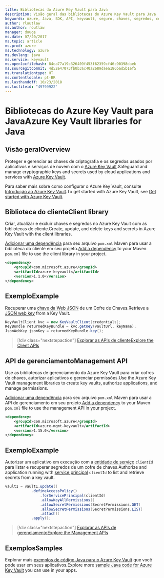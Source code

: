 ```yaml
---
title: Bibliotecas do Azure Key Vault para Java
description: Visão geral das bibliotecas do Azure Key Vault para Java
keywords: Azure, Java, SDK, API, keyvault, seguro, chaves, segredos, cofre
author: rloutlaw
ms.author: routlaw
manager: douge
ms.date: 07/20/2017
ms.topic: article
ms.prod: azure
ms.technology: azure
ms.devlang: java
ms.service: keyvault
ms.openlocfilehash: 84ea77a19c326409f453f62359cf46c90398daeb
ms.sourcegitcommit: 4d52e47073fb0b3ac40a2689daea186bad5b1ef5
ms.translationtype: HT
ms.contentlocale: pt-BR
ms.lasthandoff: 10/23/2018
ms.locfileid: "49799922"
---
```

# <a name="azure-key-vault-libraries-for-java"></a><span data-ttu-id="f6ce3-104">Bibliotecas do Azure Key Vault para Java</span><span class="sxs-lookup"><span data-stu-id="f6ce3-104">Azure Key Vault libraries for Java</span></span>

## <a name="overview"></a><span data-ttu-id="f6ce3-105">Visão geral</span><span class="sxs-lookup"><span data-stu-id="f6ce3-105">Overview</span></span>

<span data-ttu-id="f6ce3-106">Proteger e gerenciar as chaves de criptografia e os segredos usados por aplicativos e serviços de nuvem com o [Azure Key Vault](/azure/key-vault/).</span><span class="sxs-lookup"><span data-stu-id="f6ce3-106">Safeguard and manage cryptographic keys and secrets used by cloud applications and services with [Azure Key Vault](/azure/key-vault/).</span></span>

<span data-ttu-id="f6ce3-107">Para saber mais sobre como configurar o Azure Key Vault, consulte [Introdução ao Azure Key Vault](/azure/key-vault/key-vault-get-started).</span><span class="sxs-lookup"><span data-stu-id="f6ce3-107">To get started with Azure Key Vault, see [Get started with Azure Key Vault](/azure/key-vault/key-vault-get-started).</span></span>

## <a name="client-library"></a><span data-ttu-id="f6ce3-108">Biblioteca do cliente</span><span class="sxs-lookup"><span data-stu-id="f6ce3-108">Client library</span></span>

<span data-ttu-id="f6ce3-109">Criar, atualizar e excluir chaves e segredos no Azure Key Vault com as bibliotecas de cliente.</span><span class="sxs-lookup"><span data-stu-id="f6ce3-109">Create, update, and delete keys and secrets in Azure Key Vault with the client libraries.</span></span>

<span data-ttu-id="f6ce3-110">[Adicionar uma dependência](https://maven.apache.org/guides/getting-started/index.html#How_do_I_use_external_dependencies) para seu arquivo `pom.xml` Maven para usar a biblioteca do cliente em seu projeto.</span><span class="sxs-lookup"><span data-stu-id="f6ce3-110">[Add a dependency](https://maven.apache.org/guides/getting-started/index.html#How_do_I_use_external_dependencies) to your Maven `pom.xml` file to use the client library in your project.</span></span>  

```XML
<dependency>
    <groupId>com.microsoft.azure</groupId>
    <artifactId>azure-keyvault</artifactId>
    <version>1.1.0</version>
</dependency>
```   

## <a name="example"></a><span data-ttu-id="f6ce3-111">Exemplo</span><span class="sxs-lookup"><span data-stu-id="f6ce3-111">Example</span></span>

<span data-ttu-id="f6ce3-112">Recuperar uma [chave da Web JSON](https://tools.ietf.org/html/draft-ietf-jose-json-web-key-18) de um Cofre de Chaves.</span><span class="sxs-lookup"><span data-stu-id="f6ce3-112">Retrieve a [JSON web key](https://tools.ietf.org/html/draft-ietf-jose-json-web-key-18) from a Key Vault.</span></span>

```java
KeyVaultClient kvc = new KeyVaultClient(credentials);
KeyBundle returnedKeyBundle = kvc.getKey(vaultUrl, keyName);
JsonWebKey jsonKey = returnedKeyBundle.key();
```

> [!div class="nextstepaction"]
> [<span data-ttu-id="f6ce3-113">Explorar as APIs de cliente</span><span class="sxs-lookup"><span data-stu-id="f6ce3-113">Explore the Client APIs</span></span>](/java/api/overview/azure/keyvault/client)


## <a name="management-api"></a><span data-ttu-id="f6ce3-114">API de gerenciamento</span><span class="sxs-lookup"><span data-stu-id="f6ce3-114">Management API</span></span>

<span data-ttu-id="f6ce3-115">Use as bibliotecas de gerenciamento do Azure Key Vault para criar cofres de chaves, autorizar aplicativos e gerenciar permissões.</span><span class="sxs-lookup"><span data-stu-id="f6ce3-115">Use the Azure Key Vault management libraries to create key vaults, authorize applications, and manage permissions.</span></span> 

<span data-ttu-id="f6ce3-116">[Adicionar uma dependência](https://maven.apache.org/guides/getting-started/index.html#How_do_I_use_external_dependencies) para seu arquivo `pom.xml` Maven para usar a API de gerenciamento em seu projeto.</span><span class="sxs-lookup"><span data-stu-id="f6ce3-116">[Add a dependency](https://maven.apache.org/guides/getting-started/index.html#How_do_I_use_external_dependencies) to your Maven `pom.xml` file to use the management API in your project.</span></span>  

```XML
<dependency>
    <groupId>com.microsoft.azure</groupId>
    <artifactId>azure-mgmt-keyvault</artifactId>
    <version>1.15.0</version>
</dependency>
```

## <a name="example"></a><span data-ttu-id="f6ce3-117">Exemplo</span><span class="sxs-lookup"><span data-stu-id="f6ce3-117">Example</span></span>

<span data-ttu-id="f6ce3-118">Autorizar um aplicativo em execução com a [entidade de serviço](/azure/azure-resource-manager/resource-group-create-service-principal-portal) `clientId` para listar e recuperar segredos de um cofre de chaves.</span><span class="sxs-lookup"><span data-stu-id="f6ce3-118">Authorize and application running with [service principal](/azure/azure-resource-manager/resource-group-create-service-principal-portal) `clientId` to list and retrieve secrets from a key vault.</span></span> 

```java
vault1 = vault1.update()
            .defineAccessPolicy()
                .forServicePrincipal(clientId)
                .allowKeyAllPermissions()
                .allowSecretPermissions(SecretPermissions.GET)
                .allowSecretPermissions(SecretPermissions.LIST)
                .attach()
            .apply();
```

> [!div class="nextstepaction"]
> [<span data-ttu-id="f6ce3-119">Explorar as APIs de gerenciamento</span><span class="sxs-lookup"><span data-stu-id="f6ce3-119">Explore the Management APIs</span></span>](/java/api/overview/azure/keyvault/management)


## <a name="samples"></a><span data-ttu-id="f6ce3-120">Exemplos</span><span class="sxs-lookup"><span data-stu-id="f6ce3-120">Samples</span></span>

<span data-ttu-id="f6ce3-121">Explorar mais [exemplos de código Java para o Azure Key Vault](https://azure.microsoft.com/resources/samples/?platform=java&term=key+vault) que você pode usar em seus aplicativos.</span><span class="sxs-lookup"><span data-stu-id="f6ce3-121">Explore more [sample Java code for Azure Key Vault](https://azure.microsoft.com/resources/samples/?platform=java&term=key+vault) you can use in your apps.</span></span>
